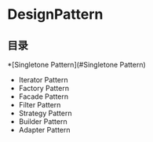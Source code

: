 # DesignPattern
## 目录
*[Singletone Pattern](#Singletone Pattern)
* Iterator Pattern 
* Factory Pattern
* Facade Pattern
* Filter Pattern
* Strategy Pattern
* Builder Pattern
* Adapter Pattern

